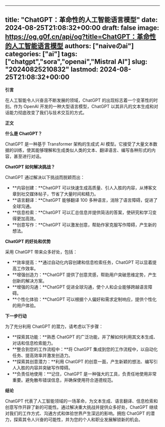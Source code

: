 
---
title: "ChatGPT：革命性的人工智能语言模型"
date: 2024-08-25T21:08:32+00:00
draft: false
image: https://og.g0f.cn/api/og?title=ChatGPT：革命性的人工智能语言模型
authors: ["naiveのai"]
categories: ["ai"]
tags: ["chatgpt","sora","openai","Mistral AI"]
slug: "20240825210832"
lastmod: 2024-08-25T21:08:32+00:00
---
**引言**

在人工智能令人兴奋且不断发展的领域，ChatGPT 的出现标志着一个变革性的时刻。作为 OpenAI 开发的一种大型语言模型，ChatGPT 以其非凡的文本生成和对话能力彻底改变了我们与技术交互的方式。

**正文**

**什么是 ChatGPT？**

ChatGPT 是一种基于 Transformer 架构的生成式 AI 模型。它接受了大量文本数据的训练，使其能够理解和生成类似人类的文本、翻译语言、编写各种形式的内容，甚至进行对话。

**ChatGPT 如何解决挑战？**

ChatGPT 通过解决以下挑战而脱颖而出：

- **内容创建：**ChatGPT 可以快速生成高质量、引人入胜的内容，从博客文章到社交媒体帖子，节省了大量时间和精力。
- **语言翻译：**ChatGPT 能够翻译 100 多种语言，消除了语言障碍，促进了全球沟通。
- **信息检索：**ChatGPT 可以汇总信息并提供简洁的答案，使研究和学习变得更加高效。
- **创意写作：**ChatGPT 可以激发创意，帮助作家克服写作障碍，产生新的想法。

**ChatGPT 的好处和优势**

采用 ChatGPT 带来众多好处，包括：

- **效率提高：**通过自动化内容创建和信息检索任务，ChatGPT 可以显着提高工作效率。
- **增强创造力：**ChatGPT 提供了创意灵感，帮助用户突破思维定势，产生创新的解决方案。
- **增强的沟通：**ChatGPT 促进全球沟通，使个人和企业能够跨越语言障碍。
- **个性化体验：**ChatGPT 可以根据个人偏好和需求定制响应，提供个性化的用户体验。

**下一步行动**

为了充分利用 ChatGPT 的潜力，请考虑以下步骤：

- **探索其功能：**熟悉 ChatGPT 的广泛功能，并了解如何利用其文本生成、对话和信息检索能力。
- **整合到您的工作流程中：**将 ChatGPT 集成到您的工作流程中，以自动化任务、提高效率并激发创造力。
- **探索其创意潜力：**利用 ChatGPT 的创意一面，产生新颖的想法、编写引人入胜的内容并突破写作障碍。
- **负责任地使用：**记住，ChatGPT 是一种强大的工具，负责任地使用非常重要。避免散布错误信息，并确保使用符合道德规范。

**结论**

ChatGPT 代表了人工智能领域的一场革命，为文本生成、语言翻译、信息检索和创意写作开辟了新的可能性。通过解决重大挑战并提供众多好处，ChatGPT 继续对我们的工作方式、沟通方式和体验世界产生深远的影响。拥抱 ChatGPT 的潜力，探索其令人兴奋的可能性，并为您的个人和职业发展解锁新的机会。